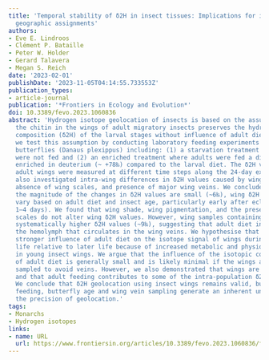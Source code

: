```yaml
---
title: 'Temporal stability of δ2H in insect tissues: Implications for isotope-based
  geographic assignments'
authors:
- Eve E. Lindroos
- Clément P. Bataille
- Peter W. Holder
- Gerard Talavera
- Megan S. Reich
date: '2023-02-01'
publishDate: '2023-11-05T04:14:55.733553Z'
publication_types:
- article-journal
publication: '*Frontiers in Ecology and Evolution*'
doi: 10.3389/fevo.2023.1060836
abstract: 'Hydrogen isotope geolocation of insects is based on the assumption that
  the chitin in the wings of adult migratory insects preserves the hydrogen isotope
  composition (δ2H) of the larval stages without influence of adult diet. Here,
  we test this assumption by conducting laboratory feeding experiments for monarch
  butterflies (Danaus plexippus) including: (1) a starvation treatment where adults
  were not fed and (2) an enriched treatment where adults were fed a diet isotopically
  enriched in deuterium (~ +78‰) compared to the larval diet. The δ2H values of
  adult wings were measured at different time steps along the 24-day experiment. We
  also investigated intra-wing differences in δ2H values caused by wing pigmentation,
  absence of wing scales, and presence of major wing veins. We conclude that, although
  the magnitude of the changes in δ2H values are small (~6‰), wing δ2H values
  vary based on adult diet and insect age, particularly early after eclosion (i.e.,
  1–4 days). We found that wing shade, wing pigmentation, and the presence of wing
  scales do not alter wing δ2H values. However, wing samples containing veins had
  systematically higher δ2H values (~9‰), suggesting that adult diet influences
  the hemolymph that circulates in the wing veins. We hypothesise that there is a
  stronger influence of adult diet on the isotope signal of wings during early adult
  life relative to later life because of increased metabolic and physiologic activity
  in young insect wings. We argue that the influence of the isotopic contribution
  of adult diet is generally small and is likely minimal if the wings are carefully
  sampled to avoid veins. However, we also demonstrated that wings are not inert tissues,
  and that adult feeding contributes to some of the intra-population δ2H variance.
  We conclude that δ2H geolocation using insect wings remains valid, but that adult
  feeding, butterfly age and wing vein sampling generate an inherent uncertainty limiting
  the precision of geolocation.'
tags:
- Monarchs
- Hydrogen isotopes
links:
- name: URL
  url: https://www.frontiersin.org/articles/10.3389/fevo.2023.1060836/full
---
```


